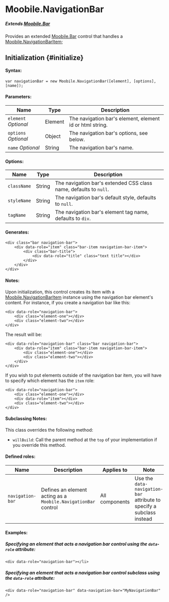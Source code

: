 Moobile.NavigationBar
================================================================================

##### Extends [Moobile.Bar](../Control/Bar.md)

Provides an extended [Moobile.Bar](../Control/Bar.md) control that handles a [Moobile.NavigationBarItem](../Control/NavigationBarItem.md);

Initialization {#initialize}
--------------------------------------------------------------------------------

#### Syntax:

	var navigationBar = new Moobile.NavigationBar([element], [options], [name]);

#### Parameters:

Name                 | Type    | Description
-------------------- | ------- | -----------
`element` *Optional* | Element | The navigation bar's element, element id or html string.
`options` *Optional* | Object  | The navigation bar's options, see below.
`name`    *Optional* | String  | The navigation bar's name.

#### Options:

Name        | Type   | Description
----------- | ------ | -----------
`className` | String | The navigation bar's extended CSS class name, defaults to `null`.
`styleName` | String | The navigation bar's default style, defaults to `null`.
`tagName`   | String | The navigation bar's element tag name, defaults to `div`.

#### Generates:

	<div class="bar navigation-bar">
		<div data-role="item" class="bar-item navigation-bar-item">
			<div class="bar-title">
				<div data-role="title" class="text title"></div>
			</div>
		</div>
	</div>

#### Notes:

Upon initialization, this control creates its item with a [Moobile.NavigationBarItem](../Control/NavigationBarItem.md) instance using the navigation bar element's content. For instance, if you create a navigation bar like this:

	<div data-role="navigation-bar">
		<div class="element-one"></div>
		<div class="element-two"></div>
	</div>

The result will be:

	<div data-role="navigation-bar" class="bar navigation-bar">
		<div data-role="item" class="bar-item navigation-bar-item">
			<div class="element-one"></div>
			<div class="element-two"></div>
		</div>
	</div>

If you wish to put elements outside of the navigation bar item, you will have to specify which element has the `item` role:

	<div data-role="navigation-bar">
		<div class="element-one"></div>
		<div data-role="item"></div>
		<div class="element-two"></div>
	</div>

#### Subclassing Notes:

This class overrides the following method:

- `willBuild`: Call the parent method at the `top` of your implementation if you override this method.

#### Defined roles:

Name             | Description                                                    | Applies to     | Note
---------------- | -------------------------------------------------------------- | -------------- | ----
`navigation-bar` | Defines an element acting as a `Moobile.NavigationBar` control | All components | Use the `data-navigation-bar` attribute to specify a subclass instead

#### Examples:

##### Specifying an element that acts a navigation bar control using the `data-role` attribute:

	<div data-role="navigation-bar"></li>

##### Specifying an element that acts a navigation bar control subclass using the `data-role` attribute:

	<div data-role="navigation-bar" data-navigation-bar="MyNavigationBar" />
